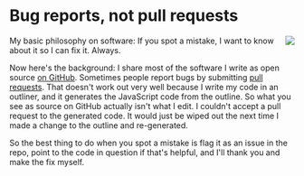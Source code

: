 # Bug reports, not pull requests
<img src="http://scripting.com/images/2020/05/26/cherries.png" border="0" align="right">My basic philosophy on software: If you spot a mistake, I want to know about it so I can fix it. Always. 

Now here's the background: I share most of the software I write as open source <a href="https://github.com/scripting?tab=repositories">on GitHub</a>. Sometimes people report bugs by submitting <a href="https://help.github.com/en/github/collaborating-with-issues-and-pull-requests/about-pull-requests">pull requests</a>. That doesn't work out very well because I write my code in an outliner, and it generates the JavaScript code from the outline. So what you see as source on GitHub actually isn't what I edit. I couldn't accept a pull request to the generated code. It would just be wiped out the next time I made a change to the outline and re-generated. 

So the best thing to do when you spot a mistake is flag it as an issue in the repo, point to the code in question if that's helpful, and I'll thank you and make the fix myself. 

